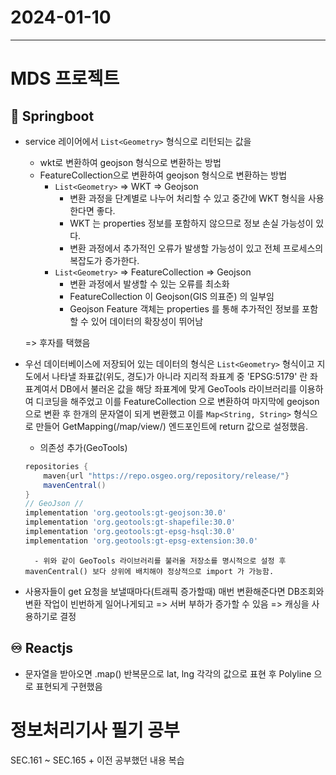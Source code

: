 # 2024-01-10
----------------

# MDS 프로젝트

## 🍃 Springboot
- service 레이어에서 `List<Geometry>` 형식으로 리턴되는 값을 
    - wkt로 변환하여 geojson 형식으로 변환하는 방법
    - FeatureCollection으로 변환하여 geojson 형식으로 변환하는 방법   
        - `List<Geometry>` => WKT => Geojson
            - 변환 과정을 단계별로 나누어 처리할 수 있고 중간에 WKT 형식을 사용한다면 좋다.
            - WKT 는 properties 정보를 포함하지 않으므로 정보 손실 가능성이 있다.
            - 변환 과정에서 추가적인 오류가 발생할 가능성이 있고 전체 프로세스의 복잡도가 증가한다.   
        - `List<Geometry>` => FeatureCollection => Geojson
            - 변환 과정에서 발생할 수 있는 오류를 최소화
            - FeatureCollection 이 Geojson(GIS 의표준) 의 일부임
            - Geojson Feature 객체는 properties 를 통해 추가적인 정보를 포함할 수 있어 데이터의 확장성이 뛰어남

    => 후자를 택했음   

- 우선 데이터베이스에 저장되어 있는 데이터의 형식은 `List<Geometry>` 형식이고 지도에서 나타낼 좌표값(위도, 경도)가 아니라
지리적 좌표계 중 'EPSG:5179' 란 좌표계여서 DB에서 불러온 값을 해당 좌표계에 맞게 GeoTools 라이브러리를 이용하여 디코딩을 해주었고 이를 FeatureCollection 으로 변환하여 마지막에 geojson으로 변환 후 한개의 문자열이 되게 변환했고 이를 `Map<String, String>` 형식으로 만들어 GetMapping(/map/view/) 엔드포인트에 return 값으로 설정했음. 
    - 의존성 추가(GeoTools)
    ```gradle
    repositories {
        maven{url "https://repo.osgeo.org/repository/release/"}
        mavenCentral()
    }
    // GeoJson //
	implementation 'org.geotools:gt-geojson:30.0'
	implementation 'org.geotools:gt-shapefile:30.0'
	implementation 'org.geotools:gt-epsg-hsql:30.0'
	implementation 'org.geotools:gt-epsg-extension:30.0'
    ```   
        - 위와 같이 GeoTools 라이브러리를 불러올 저장소를 명시적으로 설정 후 mavenCentral() 보다 상위에 배치해야 정상적으로 import 가 가능함.

- 사용자들이 get 요청을 보낼때마다(트래픽 증가할때) 매번 변환해준다면 DB조회와 변환 작업이 빈번하게 일어나게되고 => 서버 부하가 증가할 수 있음 => 캐싱을 사용하기로 결정
 

## ♾️ Reactjs
- 문자열을 받아오면 .map() 반복문으로 lat, lng 각각의 값으로 표현 후 Polyline 으로 표현되게 구현했음



# 정보처리기사 필기 공부
SEC.161 ~ SEC.165 + 이전 공부했던 내용 복습